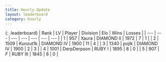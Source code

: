 ```yaml
---
title: Hourly Update
layout: leaderboard
category: hourly
---
```


{: .leaderboard}
| Rank | LV | Player | Division | Elo | Wins | Losses |
| --- | --- | --- | --- | --- | --- | --- |
| <span data-change="1">1</span> | 957 | <span title="ID: 200908">Xaura</span> | DIAMOND II | <span data-change="72">1972</span> | <span data-change="7">7</span> | <span data-change="0">1</span> |
| <span data-change="1">2</span> | 1509 | <span title="ID: 392407">Kunzut1k</span> | DIAMOND IV | <span data-change="17">1900</span> | <span data-change="5">11</span> | <span data-change="3">4</span> |
| <span data-change="-2">3</span> | 1340 | <span title="ID: 4783">pojlk</span> | DIAMOND IV | <span data-change="-12">1900</span> | <span data-change="0">2</span> | <span data-change="1">3</span> |
| <span data-change="0">4</span> | 1001 | <span title="ID: 29091">DerpDerpson</span> | RUBY I | <span data-change="15">1895</span> | <span data-change="1">8</span> | <span data-change="0">0</span> |
| <span data-change="-">5</span> | 907 | <span title="ID: 112493">_F_</span> | RUBY III | <span data-change="-">1845</span> | <span data-change="-">8</span> | <span data-change="-">0</span> |